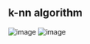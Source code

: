 k-nn algorithm
--

![image](https://miro.medium.com/v2/resize:fit:960/1*h2WdqGZD6WsNcUdwZDqsFA.gif) ![image](https://www.researchgate.net/publication/332541933/figure/fig4/AS:749742678106116@1555763992861/Working-steps-of-KNN-algorithm.ppm)
